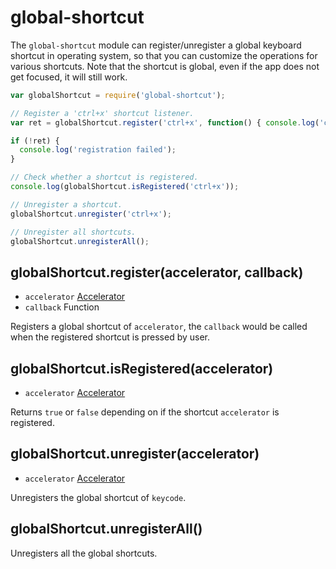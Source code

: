 # global-shortcut

The `global-shortcut` module can register/unregister a global keyboard shortcut
in operating system, so that you can customize the operations for various shortcuts.
Note that the shortcut is global, even if the app does not get focused, it will still work.

```javascript
var globalShortcut = require('global-shortcut');

// Register a 'ctrl+x' shortcut listener.
var ret = globalShortcut.register('ctrl+x', function() { console.log('ctrl+x is pressed'); })

if (!ret) {
  console.log('registration failed');
}

// Check whether a shortcut is registered.
console.log(globalShortcut.isRegistered('ctrl+x'));

// Unregister a shortcut.
globalShortcut.unregister('ctrl+x');

// Unregister all shortcuts.
globalShortcut.unregisterAll();
```

## globalShortcut.register(accelerator, callback)

* `accelerator` [Accelerator](accelerator.md)
* `callback` Function

Registers a global shortcut of `accelerator`, the `callback` would be called when
the registered shortcut is pressed by user.

## globalShortcut.isRegistered(accelerator)

* `accelerator` [Accelerator](accelerator.md)

Returns `true` or `false` depending on if the shortcut `accelerator` is registered.

## globalShortcut.unregister(accelerator)

* `accelerator` [Accelerator](accelerator.md)

Unregisters the global shortcut of `keycode`.

## globalShortcut.unregisterAll()

Unregisters all the global shortcuts.

